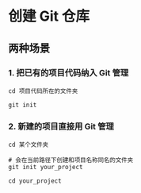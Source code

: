 # 创建 Git 仓库

## 两种场景

### 1. 把已有的项目代码纳入 Git 管理

```shell
cd 项目代码所在的文件夹

git init
```

### 2. 新建的项目直接用 Git 管理

```shell
cd 某个文件夹

# 会在当前路径下创建和项目名称同名的文件夹
git init your_project

cd your_project
```
